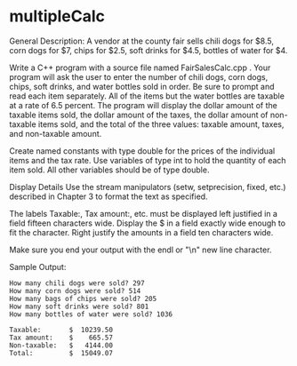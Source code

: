 # multipleCalc
General Description:
A vendor at the county fair sells chili dogs for $8.5, corn dogs for $7, chips for $2.5, soft drinks for $4.5, bottles of water for $4.

Write a C++ program with a source file named FairSalesCalc.cpp . Your program will ask the user to enter the number of chili dogs, corn dogs, chips, soft drinks, and water bottles sold in order. Be sure to prompt and read each item separately. All of the items but the water bottles are taxable at a rate of 6.5 percent. The program will display the dollar amount of the taxable items sold, the dollar amount of the taxes, the dollar amount of non-taxable items sold, and the total of the three values: taxable amount, taxes, and non-taxable amount.

Create named constants with type double for the prices of the individual items and the tax rate. Use variables of type int to hold the quantity of each item sold. All other variables should be of type double.

Display Details
Use the stream manipulators (setw, setprecision, fixed, etc.) described in Chapter 3 to format the text as specified.

The labels Taxable:, Tax amount:, etc. must be displayed left justified in a field fifteen characters wide. Display the $ in a field exactly wide enough to fit the character. Right justify the amounts in a field ten characters wide.

Make sure you end your output with the endl or "\n" new line character.

Sample Output:
```
How many chili dogs were sold? 297
How many corn dogs were sold? 514
How many bags of chips were sold? 205
How many soft drinks were sold? 801
How many bottles of water were sold? 1036

Taxable:       $  10239.50
Tax amount:    $    665.57
Non-taxable:   $   4144.00
Total:         $  15049.07
